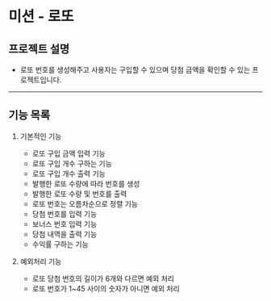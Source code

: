 # 미션 - 로또 
## 프로젝트 설명
- 로또 번호를 생성해주고 사용자는 구입할 수 있으며 당첨 금액을 확인할 수 있는 프로젝트입니다.

---

## 기능 목록 

1) 기본적인 기능
   - 로또 구입 금액 입력 기능
   - 로또 구입 개수 구하는 기능
   - 로또 구입 개수 출력 기능
   - 발행한 로또 수량에 따라 번호를 생성
   - 발행한 로또 수량 및 번호를 출력
   - 로또 번호는 오름차순으로 정렬 기능
   - 당첨 번호를 입력 기능
   - 보너스 번호 입력 기능
   - 당첨 내역을 출력 기능
   - 수익률 구하는 기능


2) 예외처리 기능
    - 로또 당첨 번호의 길이가 6개와 다르면 예외 처리
    - 로또 번호가 1~45 사이의 숫자가 아니면 예외 처리